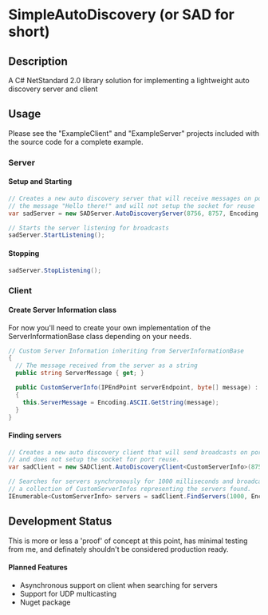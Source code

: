 # SimpleAutoDiscovery (or **SAD** for short)

## Description
A C# NetStandard 2.0 library solution for implementing a lightweight auto discovery server and client

## Usage

Please see the "ExampleClient" and "ExampleServer" projects included with the source code for a complete example.

### Server
#### Setup and Starting
```csharp
// Creates a new auto discovery server that will receive messages on port 8756, reply on port 8757 with the
// the message "Hello there!" and will not setup the socket for reuse
var sadServer = new SADServer.AutoDiscoveryServer(8756, 8757, Encoding.ASCII.GetBytes("Hello there!"), false);

// Starts the server listening for broadcasts
sadServer.StartListening();
```

#### Stopping
```csharp
sadServer.StopListening();
```


### Client
#### Create Server Information class
For now you'll need to create your own implementation of the ServerInformationBase class depending on your needs.
```csharp
// Custom Server Information inheriting from ServerInformationBase
{
  // The message received from the server as a string
  public string ServerMessage { get; }

  public CustomServerInfo(IPEndPoint serverEndpoint, byte[] message) : base(serverEndpoint, message)
  {
  	this.ServerMessage = Encoding.ASCII.GetString(message);
  }
}
```

#### Finding servers
```csharp
// Creates a new auto discovery client that will send broadcasts on port 8756, receive responses on port 8757,
// and does not setup the socket for port reuse.
var sadClient = new SADClient.AutoDiscoveryClient<CustomServerInfo>(8756, 8757, false);

// Searches for servers synchronously for 1000 milliseconds and broadcasts the message "Anyone" and returns
// a collection of CustomServerInfos representing the servers found.
IEnumerable<CustomServerInfo> servers = sadClient.FindServers(1000, Encoding.ASCII.GetBytes("Anyone?"));
```


## Development Status
This is more or less a 'proof' of concept at this point, has minimal testing from me, and definately shouldn't be considered production ready.

#### Planned Features
- Asynchronous support on client when searching for servers
- Support for UDP multicasting
- Nuget package
